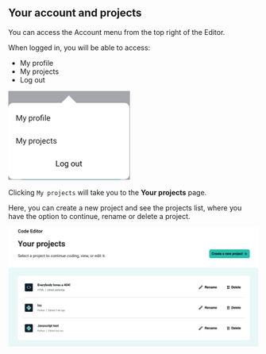 ## Your account and projects

You can access the Account menu from the top right of the Editor.

When logged in, you will be able to access:
+ My profile
+ My projects
+ Log out

![The Account menu, showing three options](images/account_menu.png)

Clicking `My projects` will take you to the **Your projects** page.

Here, you can create a new project and see the projects list, where you have the option to continue, rename or delete a project.

![The Your projects page, showing links to three projects](images/your_projects.png)
